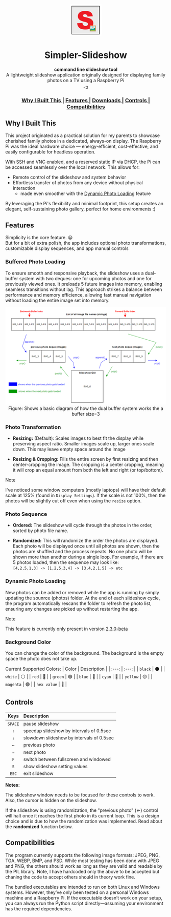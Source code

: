 <p align="center"><img src="docs/logo.png" alt="SimplerSlideshow" width="100" height="100"></p>

<h1 align="center">Simpler-Slideshow</h1>

<div align="center">
  <strong>command line slideshow tool</strong><br>
  A lightweight slideshow application originally designed for displaying family photos on a TV using a Raspberry Pi<br>
  <sub><3</sub>
</div>


<div align="center">
  <h3>
    <a href="#why-i-built-this">
      Why I Built This
    </a>
    <span> | </span>
    <a href="#features">
      Features
    </a>
    <span> | </span>
    <a href="https://github.com/AnthonyN3/simpler-slideshow/releases">
      Downloads
    </a>
    <span> | </span>
    <a href="#controls">
      Controls
    </a>
    <span> | </span>
    <a href="#compatibilities">
      Compatibilities
    </a>
  </h3>
</div>


## Why I Built This
This project originated as a practical solution for my parents to showcase cherished family photos in a dedicated, always-on display. The Raspberry Pi was the ideal hardware choice — energy-efficient, cost-effective, and easily configurable for headless operation.

With SSH and VNC enabled, and a reserved static IP via DHCP, the Pi can be accessed seamlessly over the local network. This allows for:

- Remote control of the slideshow and system behavior
- Effortless transfer of photos from any device without physical interaction 
	- made even smoother with the [Dynamic Photo Loading](#dynamic-photo-loading) feature

By leveraging the Pi's flexibility and minimal footprint, this setup creates an elegant, self-sustaining photo gallery, perfect for home environments :)


## Features

Simplicity is the core feature. 😀 <br>
But for a bit of extra polish, the app includes optional photo transformations, customizable display sequences, and app manual controls


### Buffered Photo Loading
To ensure smooth and responsive playback, the slideshow uses a dual-buffer system with two deques: one for upcoming photos and one for previously viewed ones. It preloads 5 future images into memory, enabling seamless transitions without lag. This approach strikes a balance between performance and memory efficience, allowing fast manual navigation without loading the entire image set into memory.

<p align="center">
    <img src="./docs/image-buffer-deque-diagram.png">
	Figure: Shows a basic diagram of how the dual buffer system works the a buffer size=3
</p>

### Photo Transformation

- **Resizing:** (Default): Scales images to best fit the display while preserving aspect ratio. Smaller images scale up, larger ones scale down. This may leave empty space around the image

- **Resizing & Cropping:** Fills the entire screen by first resizing and then center-cropping the image. The cropping is a center cropping, meaning it will crop an equal amount from both the left and right (or top/bottom).

> [!NOTE]
> I've noticed some window computers (mostly laptops) will have their default scale at 125% (found in `Display Settings`). If the scale is not 100%, then the photos will be slightly cut off even when using the `resize` option.

### Photo Sequence

- **Ordered:** The slideshow will cycle through the photos in the order, sorted by photo file name.

- **Randomized:** This will randomize the order the photos are displayed. Each photo will be displayed once until all photos are shown, then the photos are shuffled and the process repeats. No one photo will be shown more than another during a single loop. For example, if there are 5 photos loaded, then the sequence may look like: <br>`[4,2,5,1,3] -> [1,2,5,3,4] -> [3,4,2,1,5] -> etc`

### Dynamic Photo Loading

New photos can be added or removed while the app is running by simply updating the sounrce (photos) folder. At the end of each slideshow cycle, the program automatically rescans the folder to refresh the photo list, ensuring any changes are picked up without restarting the app.

> [!NOTE]
> This feature is currently only present in version [2.3.0-beta](https://github.com/AnthonyN3/simpler-slideshow/releases/tag/v2.3.0-beta)

### Background Color

You can change the color of the background. The background is the empty space the photo does not take up.

Current Supported Colors:
| Color | Description |
| :---: | :---: |
| `black` | ⚫ |
| `white` | ⚪ |
| `red` | 🔴 |
| `green` | 🟢 |
| `blue` | 🔵 |
| `cyan` | 🔵 |
| `yellow` | 🟡 |
| `magenta` | 🟣 |
| `hex value` | 🌈 |

## Controls
| Keys | Description |
| :---: | :--- |
| `SPACE` | pause slideshow|
| `↑` | speedup slideshow by intervals of 0.5sec |
| `↓` | slowdown slideshow by intervals of 0.5sec |
| `←` | previous photo |
| `→` | next photo |
| `F` | switch between fullscreen and windowed |
| `S` | show slideshow setting values |
| `ESC` | exit slideshow |

**Notes:**

The slideshow window needs to be focused for these controls to work. Also, the cursor is hidden on the slideshow.

If the slideshow is using randomization, the "previous photo" (←) control will halt once it reaches the first photo in its current loop. This is a design choice and is due to how the randomization was implemented. Read about the **randomized** function below.

## Compatibilities

The program currently supports the following image formats: JPEG, PNG, TGA, WEBP, BMP, and PSD. While most testing has been done with JPEG and PNG, the others should work as long as they are valid and readable by the PIL library. Note, I have hardcoded only the above to be accepted but chaning the code to accept others should in theory work fine.

The bundled executables are intended to run on both Linux and Windows systems. However, they’ve only been tested on a personal Windows machine and a Raspberry Pi. If the executable doesn’t work on your setup, you can always run the Python script directly—assuming your environment has the required dependencies.